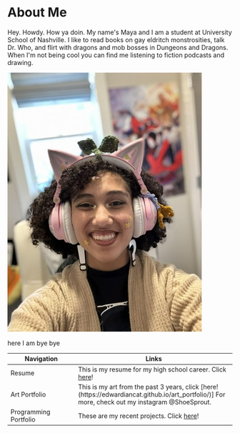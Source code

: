 # About Me
Hey. Howdy. How ya doin. My name's Maya and I am a student at University School of Nashville. I like to read books on gay eldritch monstrosities, talk Dr. Who, and flirt with dragons and mob bosses in Dungeons and Dragons. When I'm not being cool you can find me listening to fiction podcasts and drawing. 

![me looking awesome](image.png)

here I am bye bye

<table>
<colgroup>
<col width="30%" />
<col width="70%" />
</colgroup>
<thead>
<tr class="header">
<th>Navigation</th>
<th>Links</th>
</tr>
</thead>
<tbody>
<tr>
<td markdown="span">Resume</td>
<td markdown="span"> This is my resume for my high school career. Click <a href="https://edwardiancat.github.io/resume/">here</a>!</td>
</tr>
<tr>
<td markdown="span">Art Portfolio</td>
<td markdown="span"> This is my art from the past 3 years, click [here! (https://edwardiancat.github.io/art_portfolio/)] For more, check out my instagram @ShoeSprout.</td>
</tr>
<tr>
<td markdown="span">Programming Portfolio</td>
<td markdown="span"> These are my recent projects. Click <a href="https://edwardiancat.github.io/programming_portfolio/">here</a>!
</tr>
</tbody>
